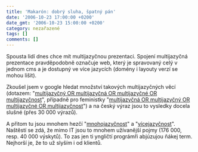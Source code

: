 ```yaml
---
title: 'Makarón: dobrý sluha, špatný pán'
date: '2006-10-23 17:00:00 +0200'
date_gmt: '2006-10-23 15:00:00 +0200'
category: nezařazené
tags: []
comments: []
---
```

<p>Spousta lidí dnes chce mít multijazyčnou prezentaci. Spojení multijazyčná prezentace pravděpodobně označuje web, který je spravovaný celý v jednom cms a je dostupný ve více jazycích (domény i layouty verzí se mohou lišit).</p>
<p>Zkoušel jsem v google hledat množství takových multijazyčných věcí (dotazem: "<a href="http://www.google.com/search?hl=en&q=multijazy%C4%8Dn%C3%BD+OR+multijazy%C4%8Dn%C3%A1+OR+multijazy%C4%8Dn%C3%A9+OR+multijazy%C4%8Dnost&btnG=Google+Search">multijazyčný OR multijazyčná OR multijazyčné OR multijazyčnost</a>", případně pro feministky "<a href="http://www.google.com/search?hl=en&lr=&q=multijazy%C4%8Dn%C3%A1+OR+multijazy%C4%8Dn%C3%BD+OR+multijazy%C4%8Dn%C3%A9+OR+multijazy%C4%8Dnost&btnG=Search">multijazyčná OR multijazyčný OR multijazyčné OR multijazyčnost</a>") a na český výraz jsou to vysledky docela slušné (přes 30 000 výrazů).</p>
<p>A přitom tu jsou mnohem hezčí "<a href="http://www.google.com/search?q=mnohojazy%C4%8Dn%C3%BD+OR+mnohojazy%C4%8Dn%C3%A1+OR+mnohojazy%C4%8Dn%C3%A9+OR+mnohojazy%C4%8Dnost&hl=en&lr=&start=10&sa=N">mnohojazyčnost</a>" a "<a href="http://www.google.com/search?q=v%C3%ADcejazy%C4%8Dn%C3%BD+OR+v%C3%ADcejazy%C4%8Dn%C3%A1+OR+v%C3%ADcejazy%C4%8Dn%C3%A9+OR+v%C3%ADcejazy%C4%8Dnost&hl=en&lr=&start=10&sa=N">vícejazyčnost</a>". Naštěstí se zdá, že mimo IT jsou to mnohem užívanější pojmy (176 000, resp. 40 000 výskytů). To zas jen ti yngličtí prográmři abjúzujou ňákej term. Nejhorší je, že to už slyším i od klientů.</p>
